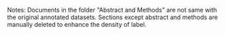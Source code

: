

Notes: Documents in the folder "Abstract and Methods" are not same with the original annotated datasets. Sections except abstract and methods are manually deleted to enhance the density of label.

